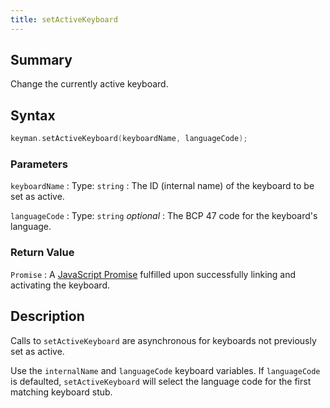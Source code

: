 ```yaml
---
title: setActiveKeyboard
---
```


## Summary

Change the currently active keyboard.

## Syntax

```c
keyman.setActiveKeyboard(keyboardName, languageCode);
```

### Parameters

`keyboardName`
:   Type: `string`
:   The ID (internal name) of the keyboard to be set as active.

`languageCode`
:   Type: `string` *optional*
:   The BCP 47 code for the keyboard's language.

### Return Value

`Promise`
:   A [JavaScript Promise](https://developer.mozilla.org/en-US/docs/Web/JavaScript/Reference/Global_Objects/Promise) fulfilled upon successfully linking and activating the keyboard.

## Description

Calls to `setActiveKeyboard` are asynchronous for keyboards not previously set as active.

Use the `internalName` and `languageCode` keyboard variables. If `languageCode` is defaulted, `setActiveKeyboard` will select the language code for the first matching keyboard stub.
